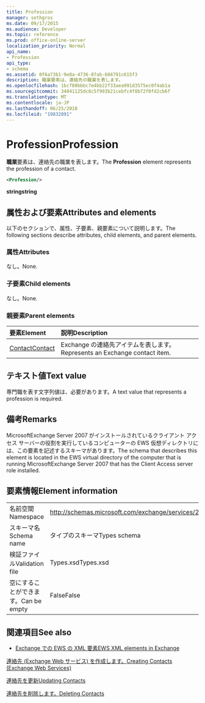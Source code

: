 ```yaml
---
title: Profession
manager: sethgros
ms.date: 09/17/2015
ms.audience: Developer
ms.topic: reference
ms.prod: office-online-server
localization_priority: Normal
api_name:
- Profession
api_type:
- schema
ms.assetid: 0f6a73b1-9e8a-4736-87ab-604791c615f3
description: 職業要素は、連絡先の職業を表します。
ms.openlocfilehash: 1bcf80bbbc7e4bb22f33aea991d3575ec0f4ab1a
ms.sourcegitcommit: 34041125dc8c5f993b21cebfc4f8b72f0fd2cb6f
ms.translationtype: MT
ms.contentlocale: ja-JP
ms.lasthandoff: 06/25/2018
ms.locfileid: "19832891"
---
```

# <a name="profession"></a><span data-ttu-id="33206-103">Profession</span><span class="sxs-lookup"><span data-stu-id="33206-103">Profession</span></span>

<span data-ttu-id="33206-104">**職業**要素は、連絡先の職業を表します。</span><span class="sxs-lookup"><span data-stu-id="33206-104">The **Profession** element represents the profession of a contact.</span></span> 
  
```xml
<Profession/>
```

 <span data-ttu-id="33206-105">**string**</span><span class="sxs-lookup"><span data-stu-id="33206-105">**string**</span></span>
## <a name="attributes-and-elements"></a><span data-ttu-id="33206-106">属性および要素</span><span class="sxs-lookup"><span data-stu-id="33206-106">Attributes and elements</span></span>

<span data-ttu-id="33206-107">以下のセクションで、属性、子要素、親要素について説明します。</span><span class="sxs-lookup"><span data-stu-id="33206-107">The following sections describe attributes, child elements, and parent elements.</span></span>
  
### <a name="attributes"></a><span data-ttu-id="33206-108">属性</span><span class="sxs-lookup"><span data-stu-id="33206-108">Attributes</span></span>

<span data-ttu-id="33206-109">なし。</span><span class="sxs-lookup"><span data-stu-id="33206-109">None.</span></span>
  
### <a name="child-elements"></a><span data-ttu-id="33206-110">子要素</span><span class="sxs-lookup"><span data-stu-id="33206-110">Child elements</span></span>

<span data-ttu-id="33206-111">なし。</span><span class="sxs-lookup"><span data-stu-id="33206-111">None.</span></span>
  
### <a name="parent-elements"></a><span data-ttu-id="33206-112">親要素</span><span class="sxs-lookup"><span data-stu-id="33206-112">Parent elements</span></span>

|<span data-ttu-id="33206-113">**要素**</span><span class="sxs-lookup"><span data-stu-id="33206-113">**Element**</span></span>|<span data-ttu-id="33206-114">**説明**</span><span class="sxs-lookup"><span data-stu-id="33206-114">**Description**</span></span>|
|:-----|:-----|
|[<span data-ttu-id="33206-115">Contact</span><span class="sxs-lookup"><span data-stu-id="33206-115">Contact</span></span>](contact.md) <br/> |<span data-ttu-id="33206-116">Exchange の連絡先アイテムを表します。</span><span class="sxs-lookup"><span data-stu-id="33206-116">Represents an Exchange contact item.</span></span>  <br/> |
   
## <a name="text-value"></a><span data-ttu-id="33206-117">テキスト値</span><span class="sxs-lookup"><span data-stu-id="33206-117">Text value</span></span>

<span data-ttu-id="33206-118">専門職を表す文字列値は、必要があります。</span><span class="sxs-lookup"><span data-stu-id="33206-118">A text value that represents a profession is required.</span></span>
  
## <a name="remarks"></a><span data-ttu-id="33206-119">備考</span><span class="sxs-lookup"><span data-stu-id="33206-119">Remarks</span></span>

<span data-ttu-id="33206-120">MicrosoftExchange Server 2007 がインストールされているクライアント アクセス サーバーの役割を実行しているコンピューターの EWS 仮想ディレクトリには、この要素を記述するスキーマがあります。</span><span class="sxs-lookup"><span data-stu-id="33206-120">The schema that describes this element is located in the EWS virtual directory of the computer that is running MicrosoftExchange Server 2007 that has the Client Access server role installed.</span></span>
  
## <a name="element-information"></a><span data-ttu-id="33206-121">要素情報</span><span class="sxs-lookup"><span data-stu-id="33206-121">Element information</span></span>

|||
|:-----|:-----|
|<span data-ttu-id="33206-122">名前空間</span><span class="sxs-lookup"><span data-stu-id="33206-122">Namespace</span></span>  <br/> |http://schemas.microsoft.com/exchange/services/2006/types  <br/> |
|<span data-ttu-id="33206-123">スキーマ名</span><span class="sxs-lookup"><span data-stu-id="33206-123">Schema name</span></span>  <br/> |<span data-ttu-id="33206-124">タイプのスキーマ</span><span class="sxs-lookup"><span data-stu-id="33206-124">Types schema</span></span>  <br/> |
|<span data-ttu-id="33206-125">検証ファイル</span><span class="sxs-lookup"><span data-stu-id="33206-125">Validation file</span></span>  <br/> |<span data-ttu-id="33206-126">Types.xsd</span><span class="sxs-lookup"><span data-stu-id="33206-126">Types.xsd</span></span>  <br/> |
|<span data-ttu-id="33206-127">空にすることができます。</span><span class="sxs-lookup"><span data-stu-id="33206-127">Can be empty</span></span>  <br/> |<span data-ttu-id="33206-128">False</span><span class="sxs-lookup"><span data-stu-id="33206-128">False</span></span>  <br/> |
   
## <a name="see-also"></a><span data-ttu-id="33206-129">関連項目</span><span class="sxs-lookup"><span data-stu-id="33206-129">See also</span></span>



- [<span data-ttu-id="33206-130">Exchange での EWS の XML 要素</span><span class="sxs-lookup"><span data-stu-id="33206-130">EWS XML elements in Exchange</span></span>](ews-xml-elements-in-exchange.md)


[<span data-ttu-id="33206-131">連絡先 (Exchange Web サービス) を作成します。</span><span class="sxs-lookup"><span data-stu-id="33206-131">Creating Contacts (Exchange Web Services)</span></span>](http://msdn.microsoft.com/library/4845917e-70d1-481c-bbd7-011ec6571789%28Office.15%29.aspx)
  
[<span data-ttu-id="33206-132">連絡先を更新</span><span class="sxs-lookup"><span data-stu-id="33206-132">Updating Contacts</span></span>](http://msdn.microsoft.com/library/9a865953-b94a-4229-b632-2dee433314be%28Office.15%29.aspx)
  
[<span data-ttu-id="33206-133">連絡先を削除します。</span><span class="sxs-lookup"><span data-stu-id="33206-133">Deleting Contacts</span></span>](http://msdn.microsoft.com/library/fcc3dc84-cd3e-455e-a1a7-ae6921c9b588%28Office.15%29.aspx)

